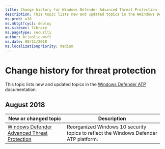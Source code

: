 ```yaml
---
title: Change history for Windows Defender Advanced Threat Protection (Windows Defender ATP)
description: This topic lists new and updated topics in the WWindows Defender ATP content set.
ms.prod: w10
ms.mktglfcycl: deploy
ms.sitesec: library
ms.pagetype: security
author: brianlic-msft
ms.date: 08/11/2018
ms.localizationpriority: medium
---
```


# Change history for threat protection
This topic lists new and updated topics in the [Windows Defender ATP](windows-defender-atp/windows-defender-advanced-threat-protection.md) documentation.

## August 2018

New or changed topic | Description
---------------------|------------
[Windows Defender Advanced Threat Protection](windows-defender-atp/windows-defender-advanced-threat-protection.md) | Reorganized Windows 10 security topics to reflect the Windows Defender ATP platform.

